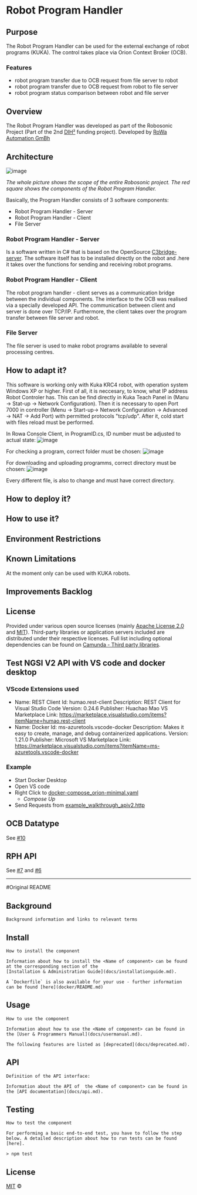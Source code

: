 # Robot Program Handler

## Purpose
The Robot Program Handler can be used for the external exchange of robot programs (KUKA). 
The control takes place via Orion Context Broker (OCB).

### Features
  - robot program transfer due to OCB request from file server to robot
  - robot program transfer due to OCB request from robot to file server
  - robot program status comparison between robot and file server

## Overview
The Robot Program Handler was developed as part of the Robosonic Project (Part of the 2nd [DIH²](http://www.dih-squared.eu/) funding project). Developed by [RoWa Automation GmBh](https://www.rowa-automation.at/)

## Architecture

![image](https://user-images.githubusercontent.com/102011176/175545628-99c261eb-96fb-4027-bb92-cadaf4a25932.png)

*The whole picture shows the scope of the entire Robosonic project. The red square shows the components of the Robot Program Handler.*

Basically, the Program Handler consists of 3 software components:
  - Robot Program Handler - Server
  - Robot Program Handler - Client
  - File Server

### Robot Program Handler - Server
Is a software written in C# that is based on the OpenSource [C3bridge-server](https://github.com/ulsu-tech/c3bridge-server).
The software itself has to be installed directly on the robot and .here it takes over the functions for sending and receiving robot programs.

### Robot Program Handler - Client
The robot program handler - client serves as a communication bridge between the individual components.
The interface to the OCB was realised via a specially developed API. The communication between client and server is done over TCP/IP. Furthermore, the client takes over the program transfer between file server and robot.

### File Server
The file server is used to make robot programs available to several processing centres.

## How to adapt it?

This software is working only with Kuka KRC4 robot, with operation system Windows XP or higher. 
First of all, it is neccesary, to know, what IP address Robot Controler has. This can be find directly in Kuka Teach Panel in (Manu -> Stat-up -> Network Configuration).
Then it is necessary to open Port 7000 in controller (Menu -> Start-up->  Network Configuration -> Advanced -> NAT -> Add Port) with permitted protocols "tcp/udp". After it, cold start with files reload must be performed. 

In Rowa Console Client, in ProgramID.cs, ID number must be adjusted to actual state:
![image](https://user-images.githubusercontent.com/103100980/176119269-fa046985-462c-471a-94c8-372199f61106.png)

For checking a program, correct folder must be chosen:
![image](https://user-images.githubusercontent.com/103100980/176119800-0a3bd262-6ac8-4aae-ac2e-5d425a762ca6.png)


For downloading and uploading programms, correct directory must be chosen: 
![image](https://user-images.githubusercontent.com/103100980/176120621-a4be2c46-2ed6-431a-8907-a731844823b3.png)

Every different file, is also to change and must have correct directory. 

## How to deploy it?

## How to use it?

## Environment Restrictions

## Known Limitations
At the moment only can be used with KUKA robots.

## Improvements Backlog

## License
Provided under various open source licenses (mainly [Apache License 2.0](http://www.apache.org/licenses/LICENSE-2.0.html) and [MIT](http://opensource.org/licenses/MIT)). Third-party libraries or application servers included are distributed under their respective licenses. Full list including optional dependencies can be found on [Camunda - Third party libraries](https://docs.camunda.org/manual/7.15/introduction/third-party-libraries/).












## Test NGSI V2 API with VS code and docker desktop
### VScode Extensions used
 - Name: REST Client
    Id: humao.rest-client
    Description: REST Client for Visual Studio Code
    Version: 0.24.6
    Publisher: Huachao Mao
    VS Marketplace Link: https://marketplace.visualstudio.com/items?itemName=humao.rest-client
 - Name: Docker
    Id: ms-azuretools.vscode-docker
    Description: Makes it easy to create, manage, and debug containerized applications.
    Version: 1.21.0
    Publisher: Microsoft
    VS Marketplace Link: https://marketplace.visualstudio.com/items?itemName=ms-azuretools.vscode-docker

### Example
- Start Docker Desktop
- Open VS code
- Right Click to [docker-compose_orion-minimal.yaml](docker\docker-compose\test\docker-compose_orion-minimal.yml)
  - *Compose Up*
- Send Requests from [example_walkthrough_apiv2.http](docker\docker-compose\test\example_walkthrough_apiv2.http)

## OCB Datatype

See [#10](https://github.com/dih2-rowa/programhandler/issues/10)

## RPH API

See [#7](https://github.com/dih2-rowa/programhandler/issues/7) and [#6](https://github.com/dih2-rowa/programhandler/issues/6)


-----
#Original README
## Background

```text
Background information and links to relevant terms
```

## Install

```text
How to install the component

Information about how to install the <Name of component> can be found at the corresponding section of the
[Installation & Administration Guide](docs/installationguide.md).

A `Dockerfile` is also available for your use - further information can be found [here](docker/README.md)

```

## Usage

```text
How to use the component

Information about how to use the <Name of component> can be found in the [User & Programmers Manual](docs/usermanual.md).

The following features are listed as [deprecated](docs/deprecated.md).
```

## API

```text
Definition of the API interface:

Information about the API of  the <Name of component> can be found in the [API documentation](docs/api.md).

```

## Testing

```text
How to test the component

For performing a basic end-to-end test, you have to follow the step below. A detailed description about how to run tests can be found [here].

> npm test

```

## License

[MIT](LICENSE) © <TTE>
